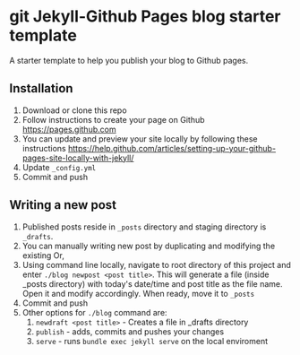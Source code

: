 # git Jekyll-Github Pages blog starter template

A starter template to help you publish your blog to Github pages.

## Installation

1. Download or clone this repo
1. Follow instructions to create your page on Github <https://pages.github.com>
1. You can update and preview your site locally by following these instructions <https://help.github.com/articles/setting-up-your-github-pages-site-locally-with-jekyll/>
1. Update `_config.yml`
1. Commit and push

## Writing a new post

1. Published posts reside in `_posts` directory and staging directory is `_drafts`.
1. You can manually writing new post by duplicating and modifying the existing Or,
1. Using command line locally, navigate to root directory of this project and enter `./blog newpost <post title>`. This will generate a file (inside _posts directory) with today's date/time and post title as the file name. Open it and modify accordingly. When ready, move it to `_posts`
1. Commit and push
1. Other options for `./blog` command are:
    1. `newdraft <post title>` - Creates a file in _drafts directory
    1. `publish` - adds, commits and pushes your changes
    1. `serve` - runs `bundle exec jekyll serve` on the local enviroment